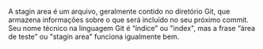 A stagin area é um arquivo, geralmente contido no diretório Git, que armazena informações sobre o que será incluído no seu próximo commit. Seu nome técnico na linguagem Git é “índice” ou "index", mas a frase “área de teste” ou "stagin area" funciona igualmente bem.